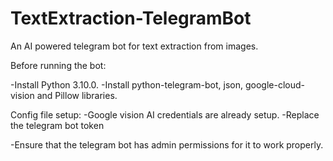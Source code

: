 # TextExtraction-TelegramBot
An AI powered telegram bot for text extraction from images.

Before running the bot:

-Install Python 3.10.0.
-Install python-telegram-bot, json, google-cloud-vision and Pillow libraries.

Config file setup:
-Google vision AI credentials are already setup.
-Replace the telegram bot token 

-Ensure that the telegram bot has admin permissions for it to work properly.
